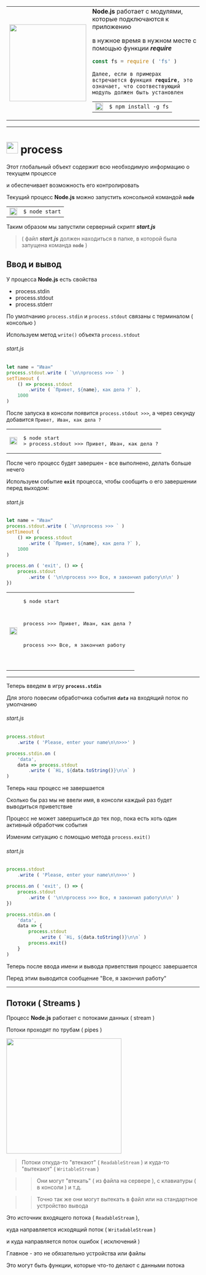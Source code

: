 <table>
<tr>
<td>
<img src="https://nodejs.org/static/images/logos/nodejs-new-pantone-black.png" width="200"/>
</td>
<td>
<b>Node.js</b> работает с модулями, которые подключаются к приложению 

в нужное время в нужном месте с помощью функции <b><em>require</em></b>

```javascript
const fs = require ( 'fs' )
```

`Далее, если в примерах встречается функция `**`require`**`, это означает, что соотвествующий модуль должен быть установлен`

<table>
<tr>
<td>
<img src="https://github.com/garevna/js-course/blob/master/images/git-bush-ico.png?raw=true" height="20"/>
</td>
<td><code>$ npm install -g fs</code></td>
</tr>
</table>

</td></tr></table>

***

# <img src="https://github.com/garevna/js-course/blob/master/images/node.png?raw=true" height="30"/> process

Этот глобальный объект содержит всю необходимую информацию о текущем процессе

и обеспечивает возможность его контролировать

Текущий процесс **Node.js** можно запустить консольной командой **`node`**

<table>
<tr>
<td>
<img src="https://github.com/garevna/js-course/blob/master/images/git-bush-ico.png?raw=true" height="20"/>
</td>
<td><code>$ node start</code></td>
</tr>
</table>

Таким образом мы запустили серверный скрипт **_start.js_** 

> ( файл **_start.js_** должен находиться в папке, в которой была запущена команда **`node`** )

## Ввод и вывод

У процесса **Node.js** есть свойства 

* process.stdin
* process.stdout
* process.stderr

По умолчанию `process.stdin` и `process.stdout` связаны с терминалом ( консолью )

Используем метод `write()` объекта `process.stdout`

###### start.js
```javascript
let name = "Иван"
process.stdout.write ( `\n\nprocess >>> ` )
setTimeout (
    () => process.stdout
        .write ( `Привет, ${name}, как дела ?` ),
    1000
)

```
После запуска в консоли появится `process.stdout >>>`, а через секунду добавится `Привет, Иван, как дела ?`

<table>
<tr>
<td>
<img src="https://github.com/garevna/js-course/blob/master/images/git-bush-ico.png?raw=true" height="20"/>
</td><td><pre>
$ node start
> process.stdout >>> Привет, Иван, как дела ?
</pre></td></tr></table>

После чего процесс будет завершен - все выполнено, делать больше нечего

Используем событие **`exit`** процесса, чтобы сообщить о его завершении перед выходом:

###### start.js
```javascript
let name = "Иван"
process.stdout.write ( `\n\nprocess >>> ` )
setTimeout (
    () => process.stdout
        .write ( `Привет, ${name}, как дела ?` ),
    1000
)

process.on ( 'exit', () => {
    process.stdout
        .write ( '\n\nprocess >>> Все, я закончил работу\n\n' )
})
```

<table>
<tr>
<td>
<img src="https://github.com/garevna/js-course/blob/master/images/git-bush-ico.png?raw=true" height="20"/>
</td><td>
<pre>
$ node start<br/>
 
 
process >>> Привет, Иван, как дела ?

process >>> Все, я закончил работу



</pre></td></tr></table>

***

Теперь введем в игру **`process.stdin`**

Для этого повесим обработчика события **_`data`_** на входящий поток по умолчанию 

###### start.js

```javascript
process.stdout
    .write ( 'Please, enter your name\n\n>>>' )

process.stdin.on (
    'data',
    data => process.stdout
        .write ( `Hi, ${data.toString()}\n\n` )
)
```

Теперь наш процесс не завершается

Сколько бы раз мы не ввели имя, в консоли каждый раз будет выводиться приветствие

Процесс не может завершиться до тех пор, пока есть хоть один активный обработчик события

Изменим ситуацию с помощью метода `process.exit()`

###### start.js

```javascript
process.stdout
    .write ( 'Please, enter your name\n\n>>>' )

process.on ( 'exit', () => {
    process.stdout
        .write ( '\n\nprocess >>> Все, я закончил работу\n\n' )
})

process.stdin.on (
    'data',
    data => {
        process.stdout
            .write ( `Hi, ${data.toString()}\n\n` )
        process.exit()
    }
)
```

Теперь после ввода имени и вывода приветствия процесс завершается

Перед этим выводится сообщение "Все, я закончил работу"

***

## Потоки ( Streams )

Процесс **Node.js** работает с потоками данных ( stream )

Потоки проходят по трубам ( pipes )

<img src="https://static.victaulic.com/wp-content/uploads/2017/05/Seismic-1.gif" width="300"/>

> Потоки откуда-то "втекают" ( `ReadableStream` ) и куда-то "вытекают" ( `WritableStream` )

>> Они могут "втекать" ( из файла на сервере ), с клавиатуры ( в консоли ) и т.д.

>> Точно так же они могут вытекать в файл или на стандартное устройство вывода



Это источник входящего потока ( `ReadableStream` ),

куда направляется исходящий поток ( `WritadableStream` ) 

и куда направляется поток ошибок ( исключений )

Главное - это не обязательно устройства или файлы

Это могут быть функции, которые что-то делают с данными потока

